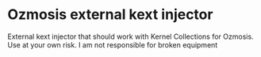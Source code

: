 # Ozmosis external kext injector
External kext injector that should work with Kernel Collections for Ozmosis. Use at your own risk. I am not responsible for broken equipment
